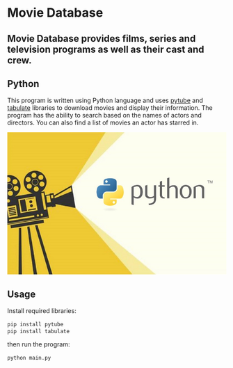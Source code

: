 # Movie Database

**Movie Database** provides films, series and television programs as well as their cast and crew. 
---
## Python
This program is written using Python language and uses [pytube](https://pypi.org/project/pytube/) and [tabulate](https://pypi.org/project/tabulate/) libraries to download movies and display their information. The program has the ability to search based on the names of actors and directors. You can also find a list of movies an actor has starred in.

![Image](camera2.jpg)

## Usage
Install required libraries:
```
pip install pytube
pip install tabulate
```
then run the program:
```
python main.py
```